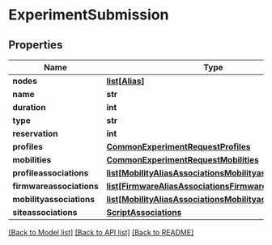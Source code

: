 # ExperimentSubmission

## Properties
Name | Type | Description | Notes
------------ | ------------- | ------------- | -------------
**nodes** | [**list[Alias]**](Alias.md) |  | [optional] 
**name** | **str** |  | [optional] 
**duration** | **int** |  | [optional] 
**type** | **str** |  | 
**reservation** | **int** |  | [optional] 
**profiles** | [**CommonExperimentRequestProfiles**](CommonExperimentRequestProfiles.md) |  | [optional] 
**mobilities** | [**CommonExperimentRequestMobilities**](CommonExperimentRequestMobilities.md) |  | [optional] 
**profileassociations** | [**list[MobilityAliasAssociationsMobilityassociations]**](MobilityAliasAssociationsMobilityassociations.md) |  | [optional] 
**firmwareassociations** | [**list[FirmwareAliasAssociationsFirmwareassociations]**](FirmwareAliasAssociationsFirmwareassociations.md) |  | [optional] 
**mobilityassociations** | [**list[MobilityAliasAssociationsMobilityassociations]**](MobilityAliasAssociationsMobilityassociations.md) |  | [optional] 
**siteassociations** | [**ScriptAssociations**](ScriptAssociations.md) |  | [optional] 

[[Back to Model list]](../README.md#documentation-for-models) [[Back to API list]](../README.md#documentation-for-api-endpoints) [[Back to README]](../README.md)



